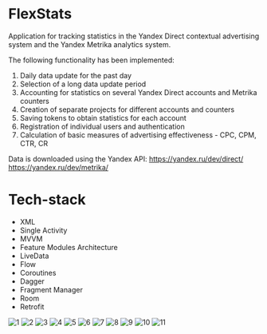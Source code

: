 # FlexStats
Application for tracking statistics in the Yandex Direct contextual advertising system and the Yandex Metrika analytics system.

The following functionality has been implemented:
1. Daily data update for the past day
2. Selection of a long data update period
3. Accounting for statistics on several Yandex Direct accounts and Metrika counters
4. Creation of separate projects for different accounts and counters
5. Saving tokens to obtain statistics for each account
6. Registration of individual users and authentication
7. Calculation of basic measures of advertising effectiveness - CPC, CPM, CTR, CR

Data is downloaded using the Yandex API:
https://yandex.ru/dev/direct/
https://yandex.ru/dev/metrika/

# Tech-stack
- XML
- Single Activity
- MVVM
- Feature Modules Architecture
- LiveData
- Flow
- Coroutines
- Dagger
- Fragment Manager 
- Room
- Retrofit

![1](https://github.com/user-attachments/assets/780e0f6c-00b8-4c19-b651-4e86c27b8100)
![2](https://github.com/user-attachments/assets/3509978b-1db3-4d35-9c40-2b39335ac253)
![3](https://github.com/user-attachments/assets/fc9ce079-0dce-48cf-b6ac-0c43317cca3b)
![4](https://github.com/user-attachments/assets/d285b27e-6ff0-4524-8bd6-0de6ad7c30df)
![5](https://github.com/user-attachments/assets/f2f410fc-a8e5-4356-b19e-6b324d8e2010)
![6](https://github.com/user-attachments/assets/2e9e0df4-6218-4507-8cb0-271c442f2cd2)
![7](https://github.com/user-attachments/assets/5c397ac5-4eed-45b7-bb3d-dbc162a487a2)
![8](https://github.com/user-attachments/assets/4caa4c73-d402-49cd-95bc-915a959669b5)
![9](https://github.com/user-attachments/assets/ba2fb0dd-985d-4944-830c-5b51f74e5117)
![10](https://github.com/user-attachments/assets/29dfd6bf-1bf5-4cc0-8c3c-50f94084b51f)
![11](https://github.com/user-attachments/assets/fba384f0-1f3c-4c76-87a2-23fefca37227)
